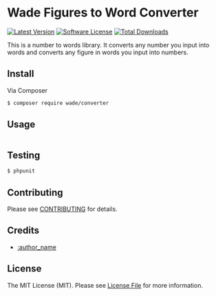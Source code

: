 # Wade Figures to Word Converter

[![Latest Version](https://img.shields.io/github/release/thephpleague/skeleton.svg?style=flat-square)](https://github.com/WadeDerby/converter/releases)
[![Software License](https://img.shields.io/badge/license-MIT-brightgreen.svg?style=flat-square)](LICENSE.md)
[![Total Downloads](https://img.shields.io/packagist/dt/league/skeleton.svg?style=flat-square)](https://packagist.org/packages/wade/converter)


This is a number to words library. It converts any number you input into words and converts any figure in words you input into numbers. 

## Install

Via Composer

``` bash
$ composer require wade/converter
```

## Usage

``` php

```

## Testing

``` bash
$ phpunit
```

## Contributing

Please see [CONTRIBUTING](https://github.com/wadederby/converter/blob/master/CONTRIBUTING.md) for details.

## Credits

- [:author_name](https://github.com/wadederby)

## License

The MIT License (MIT). Please see [License File](LICENSE.md) for more information.
